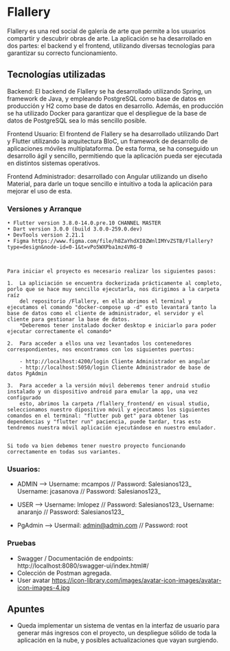 # Flallery

Flallery es una red social de galería de arte que permite a los usuarios compartir y descubrir obras de arte. La aplicación se ha desarrollado en dos partes: el backend y el frontend, utilizando diversas tecnologías para garantizar su correcto funcionamiento.


## Tecnologías utilizadas

Backend: El backend de Flallery se ha desarrollado utilizando Spring, un framework de Java, y empleando PostgreSQL como base de datos en producción y H2 como base de datos en desarrollo. Además, en producción se ha utilizado Docker para garantizar que el despliegue de la base de datos de PostgreSQL sea lo más sencillo posible.

Frontend Usuario: El frontend de Flallery se ha desarrollado utilizando Dart y Flutter utilizando la arquitectura BloC, un framework de desarrollo de aplicaciones móviles multiplataforma. De esta forma, se ha conseguido un desarrollo ágil y sencillo, permitiendo que la aplicación pueda ser ejecutada en distintos sistemas operativos.

Frontend Administrador: desarrollado con Angular utilizando un diseño Material, para darle un toque sencillo e intuitivo a toda la aplicación
para mejorar el uso de esta.


### Versiones y Arranque

    • Flutter version 3.8.0-14.0.pre.10 CHANNEL MASTER
    • Dart version 3.0.0 (build 3.0.0-259.0.dev) 
    • DevTools version 2.21.1
    • Figma https://www.figma.com/file/h8ZaYhdXI0ZWnlIMYvZSTB/Flallery?type=design&node-id=0-1&t=vPo5WXPba1mz4VRG-0



    Para iniciar el proyecto es necesario realizar los siguientes pasos:
    
    1.  La apliciación se encuentra dockerizada prácticamente al completo, porlo que se hace muy sencillo ejecutarla, nos dirigimos a la carpeta raíz
        del repositorio /Flallery, en ella abrimos el terminal y ejecutamos el comando "docker-compose up -d" esto levantará tanto la base de datos como el cliente de administrador, el servidor y el cliente para gestionar la base de datos. 
        *Deberemos tener instalado docker desktop e iniciarlo para poder ejecutar correctamente el comando*

    2.  Para acceder a ellos una vez levantados los contenedores correspondientes, nos encontramos con los siguientes puertos:

        - http://localhost:4200/login Cliente Administrador en angular
        - http://localhost:5050/login Cliente Administrador de base de datos PgAdmin
        
    3.  Para acceder a la versión móvil deberemos tener android studio instalado y un dispositivo android para emular la app, una vez configurado
        esto, abrimos la carpeta /flallery_frontend/ en visual studio, seleccionamos nuestro dipositivo móvil y ejecutamos los siguientes comandos en el terminal: "flutter pub get" para obtener las dependencias y "flutter run" paciencia, puede tardar, tras esto tendremos nuestra móvil aplicación ejecutándose en nuestro emulador.

    
    Si todo va bien debemos tener nuestro proyecto funcionando correctamente en todas sus variantes.


### Usuarios:

- ADMIN     --> Username: mcampos           // Password: Salesianos123_ 
                Username: jcasanova         // Password: Salesianos123_ 

- USER      --> Username: lmlopez           // Password: Salesianos123_
                Username: anaranjo          // Password: Salesianos123_

- PgAdmin   --> Usermail: admin@admin.com   // Password: root


### Pruebas

- Swagger / Documentación de endpoints: http://localhost:8080/swagger-ui/index.html#/
- Colección de Postman agregada.
- User avatar https://icon-library.com/images/avatar-icon-images/avatar-icon-images-4.jpg


## Apuntes

-   Queda implementar un sistema de ventas en la interfaz de usuario para generar más ingresos con el 
    proyecto, un despliegue sólido de toda la aplicación en la nube, y posibles actualizaciones que vayan surgiendo.
